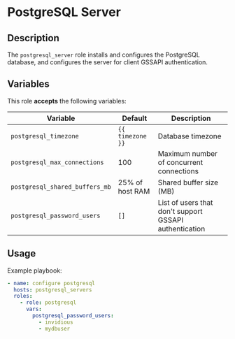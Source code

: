 PostgreSQL Server
=================

Description
-----------

The `postgresql_server` role installs and configures the PostgreSQL database,
and configures the server for client GSSAPI authentication.

Variables
---------

This role **accepts** the following variables:

Variable                         | Default          | Description
---------------------------------|------------------|------------
`postgresql_timezone`            | `{{ timezone }}` | Database timezone
`postgresql_max_connections`     | 100              | Maximum number of concurrent connections
`postgresql_shared_buffers_mb`   | 25% of host RAM  | Shared buffer size (MB)
`postgresql_password_users`      | `[]`             | List of users that don't support GSSAPI authentication

Usage
-----

Example playbook:

````yaml
- name: configure postgresql
  hosts: postgresql_servers
  roles:
    - role: postgresql
      vars:
        postgresql_password_users:
          - invidious
          - mydbuser
````

